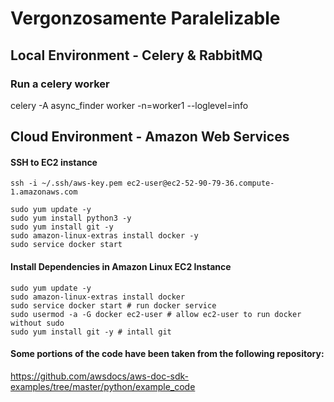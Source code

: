 # Vergonzosamente Paralelizable

## Local Environment - Celery & RabbitMQ
### Run a celery worker
celery -A async_finder worker -n=worker1 --loglevel=info

## Cloud Environment - Amazon Web Services
#### SSH to EC2 instance
`ssh -i ~/.ssh/aws-key.pem ec2-user@ec2-52-90-79-36.compute-1.amazonaws.com`

```
sudo yum update -y
sudo yum install python3 -y
sudo yum install git -y
sudo amazon-linux-extras install docker -y
sudo service docker start
```

#### Install Dependencies in Amazon Linux EC2 Instance
```
sudo yum update -y
sudo amazon-linux-extras install docker
sudo service docker start # run docker service
sudo usermod -a -G docker ec2-user # allow ec2-user to run docker without sudo
sudo yum install git -y # intall git
```

#### Some portions of the code have been taken from the following repository:
https://github.com/awsdocs/aws-doc-sdk-examples/tree/master/python/example_code

